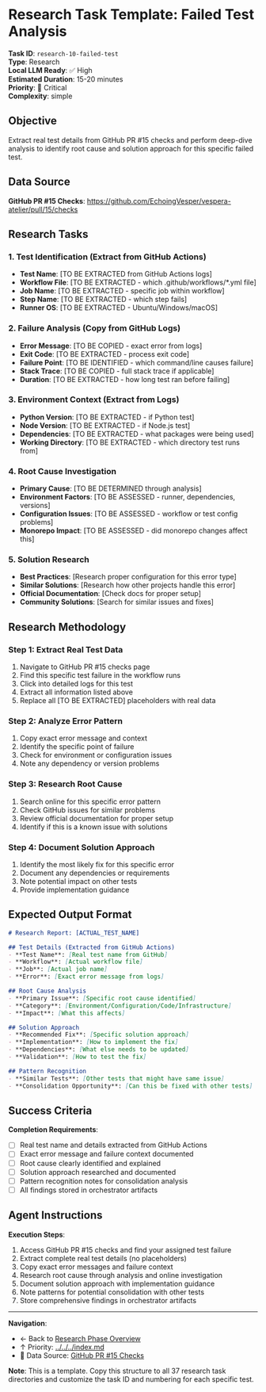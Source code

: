 # Research Task Template: Failed Test Analysis

**Task ID**: `research-10-failed-test`  
**Type**: Research  
**Local LLM Ready**: ✅ High  
**Estimated Duration**: 15-20 minutes  
**Priority**: 🔴 Critical  
**Complexity**: simple

## Objective

Extract real test details from GitHub PR #15 checks and perform deep-dive analysis to identify root cause and solution approach for this specific failed test.

## Data Source

**GitHub PR #15 Checks**: <https://github.com/EchoingVesper/vespera-atelier/pull/15/checks>

## Research Tasks

### 1. Test Identification (Extract from GitHub Actions)

- **Test Name**: [TO BE EXTRACTED from GitHub Actions logs]
- **Workflow File**: [TO BE EXTRACTED - which .github/workflows/*.yml file]
- **Job Name**: [TO BE EXTRACTED - specific job within workflow]
- **Step Name**: [TO BE EXTRACTED - which step fails]
- **Runner OS**: [TO BE EXTRACTED - Ubuntu/Windows/macOS]

### 2. Failure Analysis (Copy from GitHub Logs)

- **Error Message**: [TO BE COPIED - exact error from logs]
- **Exit Code**: [TO BE EXTRACTED - process exit code]
- **Failure Point**: [TO BE IDENTIFIED - which command/line causes failure]
- **Stack Trace**: [TO BE COPIED - full stack trace if applicable]
- **Duration**: [TO BE EXTRACTED - how long test ran before failing]

### 3. Environment Context (Extract from Logs)

- **Python Version**: [TO BE EXTRACTED - if Python test]
- **Node Version**: [TO BE EXTRACTED - if Node.js test]
- **Dependencies**: [TO BE EXTRACTED - what packages were being used]
- **Working Directory**: [TO BE EXTRACTED - which directory test runs from]

### 4. Root Cause Investigation

- **Primary Cause**: [TO BE DETERMINED through analysis]
- **Environment Factors**: [TO BE ASSESSED - runner, dependencies, versions]
- **Configuration Issues**: [TO BE ASSESSED - workflow or test config problems]
- **Monorepo Impact**: [TO BE ASSESSED - did monorepo changes affect this]

### 5. Solution Research

- **Best Practices**: [Research proper configuration for this error type]
- **Similar Solutions**: [Research how other projects handle this error]
- **Official Documentation**: [Check docs for proper setup]
- **Community Solutions**: [Search for similar issues and fixes]

## Research Methodology

### Step 1: Extract Real Test Data

1. Navigate to GitHub PR #15 checks page
2. Find this specific test failure in the workflow runs
3. Click into detailed logs for this test
4. Extract all information listed above
5. Replace all [TO BE EXTRACTED] placeholders with real data

### Step 2: Analyze Error Pattern

1. Copy exact error message and context
2. Identify the specific point of failure
3. Check for environment or configuration issues
4. Note any dependency or version problems

### Step 3: Research Root Cause

1. Search online for this specific error pattern
2. Check GitHub issues for similar problems
3. Review official documentation for proper setup
4. Identify if this is a known issue with solutions

### Step 4: Document Solution Approach

1. Identify the most likely fix for this specific error
2. Document any dependencies or requirements
3. Note potential impact on other tests
4. Provide implementation guidance

## Expected Output Format

```markdown
# Research Report: [ACTUAL_TEST_NAME]

## Test Details (Extracted from GitHub Actions)
- **Test Name**: [Real test name from GitHub]
- **Workflow**: [Actual workflow file]
- **Job**: [Actual job name]
- **Error**: [Exact error message from logs]

## Root Cause Analysis
- **Primary Issue**: [Specific root cause identified]
- **Category**: [Environment/Configuration/Code/Infrastructure]
- **Impact**: [What this affects]

## Solution Approach
- **Recommended Fix**: [Specific solution approach]
- **Implementation**: [How to implement the fix]
- **Dependencies**: [What else needs to be updated]
- **Validation**: [How to test the fix]

## Pattern Recognition
- **Similar Tests**: [Other tests that might have same issue]
- **Consolidation Opportunity**: [Can this be fixed with other tests]
```

## Success Criteria

**Completion Requirements**:

- [ ] Real test name and details extracted from GitHub Actions
- [ ] Exact error message and failure context documented
- [ ] Root cause clearly identified and explained
- [ ] Solution approach researched and documented
- [ ] Pattern recognition notes for consolidation analysis
- [ ] All findings stored in orchestrator artifacts

## Agent Instructions

**Execution Steps**:

1. Access GitHub PR #15 checks and find your assigned test failure
2. Extract complete real test details (no placeholders)
3. Copy exact error messages and failure context
4. Research root cause through analysis and online investigation
5. Document solution approach with implementation guidance
6. Note patterns for potential consolidation with other tests
7. Store comprehensive findings in orchestrator artifacts

---

**Navigation**:

- ← Back to [Research Phase Overview](../../README.md)
- ↑ Priority: [../../../index.md](../../../index.md)
- 🔗 Data Source: [GitHub PR #15 Checks](https://github.com/EchoingVesper/vespera-atelier/pull/15/checks)

**Note**: This is a template. Copy this structure to all 37 research task directories and customize the task ID and numbering for each specific test.
